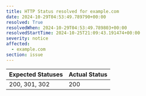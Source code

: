 ```yaml
---
title: HTTP Status resolved for example.com
date: 2024-10-29T04:53:49.789790+00:00
resolved: True
resolvedWhen: 2024-10-29T04:53:49.789803+00:00
resolvedStartTime: 2024-10-25T21:09:43.191474+00:00
severity: notice
affected:
  - example.com
section: issue
---
```


| Expected Statuses | Actual Status  |
|-------------------|----------------|
| 200, 301, 302 | 200 |

